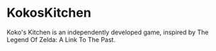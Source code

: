 # KokosKitchen
Koko's Kitchen is an independently developed game, inspired by The Legend Of Zelda: A Link To The Past. 
